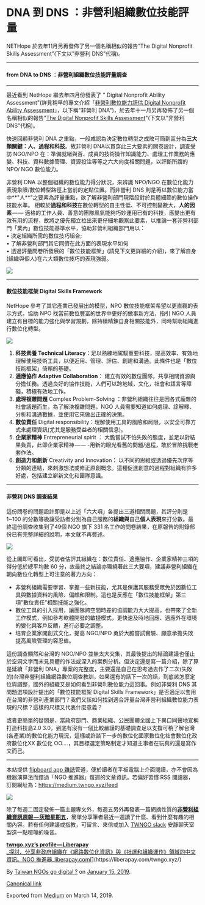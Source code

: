 DNA 到 DNS ：非營利組織數位技能評量
======================

NETHope 於去年11月另再發佈了另一個名稱相似的報告”The Digital Nonprofit Skills Assessment”(下文以”非營利 DNS”代稱)。

* * *

#### from DNA to DNS ：非營利組織數位技能評量調查

* * *

最近看到 NetHope 繼去年四月份發表了 " Digital Nonprofit Ability Assessment"(詳見稍早的專文介紹「[非營利數位能力評估 Digital Nonprofit Ability Assessment](https://to.twngo.xyz/2HULOE9)」，以下稱"非營利 DNA")，於去年十一月另再發佈了另一個名稱相似的報告"[The Digital Nonprofit Skills Assessment](https://nethope.org/2018/11/06/people-come-first-in-digital-transformation/)"(下文以"非營利 DNS"代稱)。

快速回顧非營利 DNA 之重點，一般咸認為決定數位轉型之成敗可簡劃區分為**三大類關鍵：人、過程和科技**。故非營利 DNA以貫穿此三大要素的問卷設計，調查受訪 NGO/NPO 在：準備就緒與否、成員的技術操作知識能力、處理工作業務的應變、科技、資料數據管理、資源投注等等之六大向度相關問題，以評斷所謂的 NPO/ NGO 數位能力。

非營利 DNA 以整個組織的數位能力得分狀況，來辨識 NPO/NGO 在數位化能力表現象限/數位轉型路徑上當前的定點位置。而非營利 DNS 則是再以數位能力當中**"人**"之要素為評量重點，欲了解非營利部門現階段對於具體細節的數位操作技能水準。 相較於**過程和科技**在數位轉型的自主性低、不可控制變數大，**人的因素** — — 適格的工作人員、善意的團隊風氣能夠巧妙運用已有的科技，應變出更有效有用的流程，故將之優先獨立拉出來更仔細地觀察此要素，以推論一套非營利部門「業內」數位技能基準水平，協助非營利組織部門用以：  
• 決定組織所需的數位技巧組合;   
• 了解非營利部門其它同儕在此方面的表現水平如何  
• 透過評量問卷所發展的「數位技能框架」(請見下文更詳細的介紹)，來了解自身(組織與個人)在六大類數位技巧的表現強弱。

![](https://cdn-images-1.medium.com/max/800/1*qf3LKP5IojVhCVSZmt8c4g.png)

* * *

#### 數位技能框架 Digital Skills Framework

NetHope 參考了其它產業已發展出的模型，NPO 數位技能框架希望以更直觀的表示方式，協助 NPO 找當前數位豐富的世界中更好的做事新方法，指引 NGO 人員建立有目標的能力強化與學習規劃，除持續精鍊自身相關技能外，同時幫助組織進行數位化轉型。

![](https://cdn-images-1.medium.com/max/800/1*1NoBOC-HmsDfSTxRd68yRg.png)

1.  **科技素養 Technical Literacy**：足以熟練地駕馭重要科技，提高效率、有效地理解使用技術工具，以便近用、管理、評估、創建和溝通。此條件也是「數位技能框架」倚賴的基礎。
2.  **適應協作 Adaptive Collaboration**： 建立有效的數位團隊，共享相關資源與分擔任務。透過良好的協作技能，人們可以跨地域，文化，社會和語言等障礙，積極有效地工作。
3.  **處理複雜問題** Complex Problem-Solving ：非營利組織往往是因各式龐雜的社會議題而生，為了解決複雜問題，NGO 人員需要知道如何處理、詮解釋、分析和溝通數據，並使用它來做出正確的決策。
4.  **數位責任** Digital responsibility：理解使用工具的風險和局限，以安全可靠方式來處理資訊(尤其是服務受益者的相關信息)。
5.  **企業家精神** Entrepreneurial spirit ： 大膽嘗試不怕失敗的態度，並足以對結果負責，此即企業家精神 — — -用新的眼光看舊的問題/過程，敢於冒險挑戰老套作法。
6.  **創造力和創新** Creativity and Innovation： 以不同的思維或透過優先次序等分類的連結，來刺激想法或修正原創概念。這種促進創意的過程對組織有許多好處，包括建立嶄新文化和團隊意識。

* * *

#### 非營利 DNS 調查結果

這份問卷的問題設計即是以上述「六大項」各提出三道相關問題，其評分則是1~100 的分數等級讓受訪者分別為自己服務的**組織與**自己**個人表現**來打分數。最終這份調查收集到了49個 NGO 旗下 331 名工作的問卷結果，在原報告的附錄部份已有完整詳細的說明，本文就不再贅述。

![](https://cdn-images-1.medium.com/max/800/1*9Y6n1Cs6pGyMMjsy9LbbyA.png)

從上圖即可看出，受訪者估評其組織在：數位責任、適應協作、企業家精神三項的得分低於總平均數 60 分，故最終之結論亦環繞著此三大要項，建議非營利組織在朝向數位化轉型上可注意的著力方向：

*   非營利組織需要學習、掌握一些新技能，尤其是保護其服務受眾免於因數位工具與數據資料的風險、偏頗和限制。這也是反應在「數位技能框架」第三項"數位責任"相關技能之強化。
*   數位工具的引入採用，讓團隊跨空間時差的協調能力大大提高，也帶來了全新工作模式，例如參考軟體開發的敏捷模式，更快速及時地回應、適應外在環境的變化與客戶反饋，進行必要之調整。
*   培育企業家開創式文化，提高 NGO/NPO 勇於大膽嘗試實驗、願意承擔失敗提高風險管理的容忍值。

這份調查顯然和台灣的 NGO/NPO 並無太大交集，其最後提出的結論建議也僅止於空洞文字而未見具體的作法或深入的案例分析。但決定還是寫一篇介紹，除了算是延續「非營利 DNA」專案的完整度，主要還是自己在思考過去作了二次(失敗的)台灣非營利組織網路數位調查教訓，如果還有的話下一次的話，到底該怎麼定位與調整，國外的組織又是如何看到非營利數位能力這回事。例如非營利 DNS 其問題選項設計提出的「數位技能框架 Digital Skills Framework」是否適足以套用在台灣的非營利產業部門？我們又該如何找到適合評量台灣非營利組織數位能力表現的尺標？這樣的尺標又代表什麼意義？

或者更簡單的疑問是，當政府部門、商業組織、公民團體全國上下異口同聲地宣稱打造科技島2.0 3.0，到底有沒有一個比較嚴謹的基礎調查足以支撐可稍了解台灣(各產業)的數位化能力現況，這樣或許談下一步的數位化國家數位化社會數位化政府數位化XX 數位化 OO....，其目標選定策略制定才知道主事者在玩真的還是寫作文而己。

* * *

本站提供 [flipboard app 雜誌](https://to.twngo.xyz/flipboard)管道，便於讀者在平板電腦上介面閱讀，亦不會因為機器演算法而錯過「NGO 推進器」每週的文章資訊。若偏好習慣 RSS 閱讀器，訂閱網址為：https://medium.twngo.xyz/feed

![](https://cdn-images-1.medium.com/max/600/1*Pwbl20M4A_Okv6r8SG7_Kg.png)

除了每週二固定發佈一篇主題專文外，每週五另外再發表一篇網摘性質的[**非營利組織資訊週報 — 灰暗星期五**](https://medium.twngo.xyz/newsletter/home)，簡單分享筆者最近一週讀了什麼、看到什麼有趣的相關內容。若有任何建議或指教，可留言、來信或加入 [TWNGO slack](http://to.twngo.xyz/2tHrRtj) 安靜聊天室製造一點喧嘩的噪音。

[**twngo.xyz’s profile — Liberapay**  
_探討、分享非政府組織在《網路數位化資訊》與《社運和組織運作》領域的中文資訊。NGO 推進器_liberapay.com](https://liberapay.com/twngo.xyz/ "https://liberapay.com/twngo.xyz/")[](https://liberapay.com/twngo.xyz/)

By [Taiwan NGOs go digital ?](https://medium.com/@twngo) on [January 15, 2019](https://medium.com/p/ce2e72b5b3b).

[Canonical link](https://medium.com/@twngo/dna-%E5%88%B0-dns-%E9%9D%9E%E7%87%9F%E5%88%A9%E7%B5%84%E7%B9%94%E6%95%B8%E4%BD%8D%E6%8A%80%E8%83%BD%E8%A9%95%E9%87%8F-ce2e72b5b3b)

Exported from [Medium](https://medium.com) on March 14, 2019.